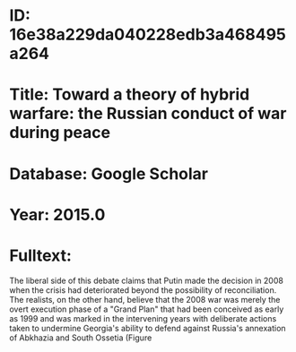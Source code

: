 # ID: 16e38a229da040228edb3a468495a264
# Title: Toward a theory of hybrid warfare: the Russian conduct of war during peace
# Database: Google Scholar
# Year: 2015.0
# Fulltext:
The liberal side of this debate claims that Putin made the decision in 2008 when the crisis had deteriorated beyond the possibility of reconciliation.
The realists, on the other hand, believe that the 2008 war was merely the overt execution phase of a "Grand Plan" that had been conceived as early as 1999 and was marked in the intervening years with deliberate actions taken to undermine Georgia's ability to defend against Russia's annexation of Abkhazia and South Ossetia (Figure